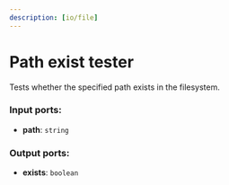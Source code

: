 ```yaml
---
description: [io/file]
---
```


# Path exist tester

Tests whether the specified path exists in the filesystem.

### Input ports:

* __path__: `string`

### Output ports:

* __exists__: `boolean`

